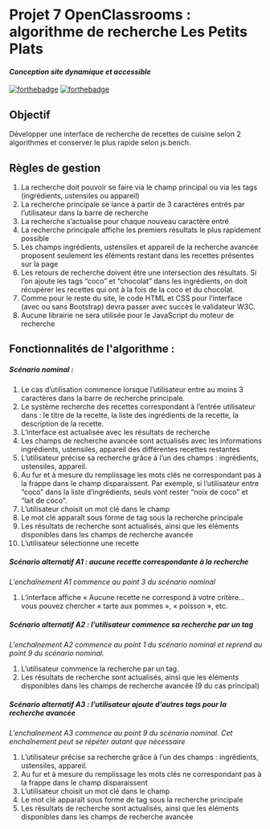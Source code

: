 # Projet 7 OpenClassrooms : algorithme de recherche Les Petits Plats
#### _Conception site dynamique et accessible_

 [![forthebadge](https://forthebadge.com/images/badges/uses-js.svg)](https://forthebadge.com) [![forthebadge](https://forthebadge.com/images/badges/built-with-grammas-recipe.svg)](https://forthebadge.com)

## Objectif
Développer une interface de recherche de recettes de cuisine selon 2 algorithmes et conserver le plus rapide selon js.bench.

## Règles de gestion
1. La recherche doit pouvoir se faire via le champ principal ou via les tags (ingrédients, ustensiles ou appareil)
2. La recherche principale se lance à partir de 3 caractères entrés par l’utilisateur dans la barre de recherche
3. La recherche s’actualise pour chaque nouveau caractère entré
4. La recherche principale affiche les premiers résultats le plus rapidement possible
5. Les champs ingrédients, ustensiles et appareil de la recherche avancée proposent seulement les éléments restant dans les recettes présentes sur la page
6. Les retours de recherche doivent être une intersection des résultats. Si l’on ajoute les tags “coco” et “chocolat” dans les ingrédients, on doit récupérer les recettes qui ont à la fois de la coco et du chocolat.
7. Comme pour le reste du site, le code HTML et CSS pour l’interface (avec ou sans Bootstrap) devra passer avec succès le validateur W3C.
8. Aucune librairie ne sera utilisée pour le JavaScript du moteur de recherche

## Fonctionnalités de l'algorithme :
##### Scénario nominal :
1. Le cas d’utilisation commence lorsque l’utilisateur entre au moins 3 caractères dans la barre de recherche principale.
2. Le système recherche des recettes correspondant à l’entrée utilisateur dans : le titre de la recette, la liste des ingrédients de la recette, la description de la recette.
3. L’interface est actualisée avec les résultats de recherche
4. Les champs de recherche avancée sont actualisés avec les informations ingrédients, ustensiles, appareil des différentes recettes restantes
5. L’utilisateur précise sa recherche grâce à l’un des champs : ingrédients, ustensiles, appareil.
6. Au fur et à mesure du remplissage les mots clés ne correspondant pas à la frappe dans le champ disparaissent. Par exemple, si l’utilisateur entre “coco” dans la liste d’ingrédients, seuls vont rester “noix de coco” et “lait de coco”.
7. L’utilisateur choisit un mot clé dans le champ
8. Le mot clé apparaît sous forme de tag sous la recherche principale
9. Les résultats de recherche sont actualisés, ainsi que les éléments disponibles dans les champs de recherche avancée
10. L’utilisateur sélectionne une recette

##### Scénario alternatif A1 : aucune recette correspondante à la recherche
_L'enchaînement A1 commence au point 3 du scénario nominal_
1. L’interface affiche « Aucune recette ne correspond à votre critère… vous pouvez
chercher « tarte aux pommes », « poisson », etc.

##### Scénario alternatif A2 : l’utilisateur commence sa recherche par un tag
_L'enchaînement A2 commence au point 1 du scénario nominal et reprend au point 9 du scénario nominal._
1. L’utilisateur commence la recherche par un tag.
2. Les résultats de recherche sont actualisés, ainsi que les éléments disponibles dans les champs de recherche avancée (9 du cas principal)

##### Scénario alternatif A3 : l’utilisateur ajoute d’autres tags pour la recherche avancée
_L'enchaînement A3 commence au point 9 du scénario nominal. Cet enchaînement peut se répéter autant que nécessaire_
1. L’utilisateur précise sa recherche grâce à l’un des champs : ingrédients, ustensiles, appareil.
2. Au fur et à mesure du remplissage les mots clés ne correspondant pas à la frappe dans le champ disparaissent
3. L’utilisateur choisit un mot clé dans le champ
4. Le mot clé apparaît sous forme de tag sous la recherche principale
5. Les résultats de recherche sont actualisés, ainsi que les éléments disponibles dans les champs de recherche avancée